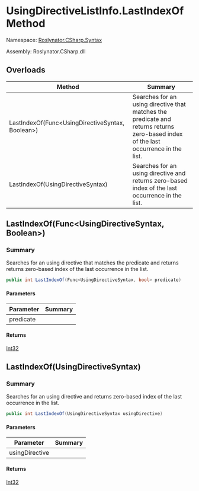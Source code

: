 # UsingDirectiveListInfo\.LastIndexOf Method

Namespace: [Roslynator.CSharp.Syntax](../../README.md)

Assembly: Roslynator\.CSharp\.dll

## Overloads

| Method | Summary |
| ------ | ------- |
| LastIndexOf\(Func\<UsingDirectiveSyntax, Boolean>\) | Searches for an using directive that matches the predicate and returns returns zero\-based index of the last occurrence in the list\. |
| LastIndexOf\(UsingDirectiveSyntax\) | Searches for an using directive and returns zero\-based index of the last occurrence in the list\. |

## LastIndexOf\(Func\<UsingDirectiveSyntax, Boolean>\)

### Summary

Searches for an using directive that matches the predicate and returns returns zero\-based index of the last occurrence in the list\.

```csharp
public int LastIndexOf(Func<UsingDirectiveSyntax, bool> predicate)
```

#### Parameters

| Parameter | Summary |
| --------- | ------- |
| predicate | |

#### Returns

[Int32](https://docs.microsoft.com/en-us/dotnet/api/system.int32)


## LastIndexOf\(UsingDirectiveSyntax\)

### Summary

Searches for an using directive and returns zero\-based index of the last occurrence in the list\.

```csharp
public int LastIndexOf(UsingDirectiveSyntax usingDirective)
```

#### Parameters

| Parameter | Summary |
| --------- | ------- |
| usingDirective | |

#### Returns

[Int32](https://docs.microsoft.com/en-us/dotnet/api/system.int32)


